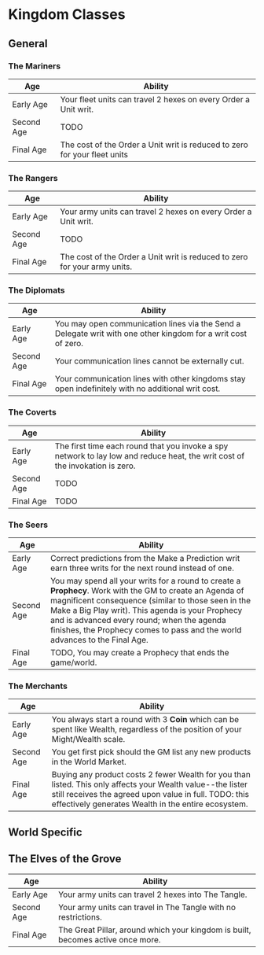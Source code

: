 # Kingdom Classes

## General

### The Mariners

| Age        | Ability                                                                   |
| ---------- | ------------------------------------------------------------------------- |
| Early Age  | Your fleet units can travel 2 hexes on every Order a Unit writ.           |
| Second Age | TODO                                                                      |
| Final Age  | The cost of the Order a Unit writ is reduced to zero for your fleet units |

### The Rangers

| Age        | Ability                                                                   |
| ---------- | ------------------------------------------------------------------------- |
| Early Age  | Your army units can travel 2 hexes on every Order a Unit writ.            |
| Second Age | TODO                                                                      |
| Final Age  | The cost of the Order a Unit writ is reduced to zero for your army units. |

### The Diplomats

| Age        | Ability                                                                                                       |
| ---------- | ------------------------------------------------------------------------------------------------------------- |
| Early Age  | You may open communication lines via the Send a Delegate writ with one other kingdom for a writ cost of zero. |
| Second Age | Your communication lines cannot be externally cut.                                                            |
| Final Age  | Your communication lines with other kingdoms stay open indefinitely with no additional writ cost.             |

### The Coverts

| Age        | Ability                                                                                                                      |
| ---------- | ---------------------------------------------------------------------------------------------------------------------------- |
| Early Age  | The first time each round that you invoke a spy network to lay low and reduce heat, the writ cost of the invokation is zero. |
| Second Age | TODO                                                                                                                         |
| Final Age  | TODO                                                                                                                         |

### The Seers

| Age        | Ability                                                                                                                                                                                                                                                                                                                                         |
| ---------- | ----------------------------------------------------------------------------------------------------------------------------------------------------------------------------------------------------------------------------------------------------------------------------------------------------------------------------------------------- |
| Early Age  | Correct predictions from the Make a Prediction writ earn three writs for the next round instead of one.                                                                                                                                                                                                                                         |
| Second Age | You may spend all your writs for a round to create a **Prophecy**. Work with the GM to create an Agenda of magnificent consequence (similar to those seen in the Make a Big Play writ). This agenda is your Prophecy and is advanced every round; when the agenda finishes, the Prophecy comes to pass and the world advances to the Final Age. |
| Final Age  | TODO, You may create a Prophecy that ends the game/world.                                                                                                                                                                                                                                                                                       |

### The Merchants

| Age        | Ability                                                                                                                                                                                                                     |
| ---------- | --------------------------------------------------------------------------------------------------------------------------------------------------------------------------------------------------------------------------- |
| Early Age  | You always start a round with 3 **Coin** which can be spent like Wealth, regardless of the position of your Might/Wealth scale.                                                                                             |
| Second Age | You get first pick should the GM list any new products in the World Market.                                                                                                                                                 |
| Final Age  | Buying any product costs 2 fewer Wealth for you than listed. This only affects your Wealth value--the lister still receives the agreed upon value in full. TODO: this effectively generates Wealth in the entire ecosystem. |

## World Specific

## The Elves of the Grove

| Age        | Ability                                                                         |
| ---------- | ------------------------------------------------------------------------------- |
| Early Age  | Your army units can travel 2 hexes into The Tangle.                             |
| Second Age | Your army units can travel in The Tangle with no restrictions.                  |
| Final Age  | The Great Pillar, around which your kingdom is built, becomes active once more. |
